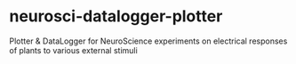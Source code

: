 # neurosci-datalogger-plotter
Plotter &amp; DataLogger for NeuroScience experiments on electrical responses of plants to various external stimuli

